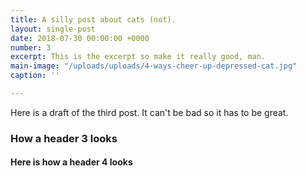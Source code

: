 ```yaml
---
title: A silly post about cats (not).
layout: single-post
date: 2018-07-30 00:00:00 +0000
number: 3
excerpt: This is the excerpt so make it really good, man.
main-image: "/uploads/uploads/4-ways-cheer-up-depressed-cat.jpg"
caption: ''

---
```

Here is a draft of the third post. It can't be bad so it has to be great.

### How a header 3 looks

#### Here is how a header 4 looks